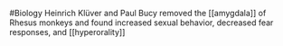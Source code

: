 #Biology
Heinrich Klüver and Paul Bucy removed the [[amygdala]] of Rhesus monkeys and found increased sexual behavior, decreased fear responses, and [[hyperorality]]